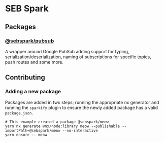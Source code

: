 # SEB Spark

## Packages

### [@sebspark/pubsub](./packages/pubsub/)

A wrapper around Google PubSub adding support for typing, serialization/deserialization, naming of subscriptions for specific topics, push routes and some more.

## Contributing

### Adding a new package

Packages are added in two steps; running the appropriate nx generator and running the `sparkify` plugin to ensure the newly added package has a valid `package.json`.

```shell
# This example created a package @sebspark/meow
yarn nx generate @nx/node:library meow --publishable --importPath=@sebspark/meow --no-interactive
yarn ensure -- meow
```
